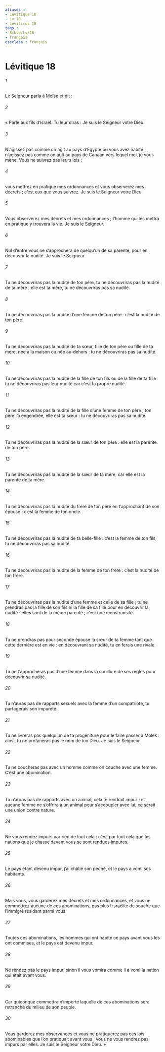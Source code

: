 ```yaml
---
aliases : 
- Lévitique 18
- Lv 18
- Leviticus 18
tags : 
- Bible/Lv/18
- français
cssclass : français
---
```


# Lévitique 18

###### 1
Le Seigneur parla à Moïse et dit :
###### 2
« Parle aux fils d’Israël. Tu leur diras : Je suis le Seigneur votre Dieu.
###### 3
N’agissez pas comme on agit au pays d’Égypte où vous avez habité ; n’agissez pas comme on agit au pays de Canaan vers lequel moi, je vous mène. Vous ne suivrez pas leurs lois ;
###### 4
vous mettrez en pratique mes ordonnances et vous observerez mes décrets ; c’est eux que vous suivrez. Je suis le Seigneur votre Dieu.
###### 5
Vous observerez mes décrets et mes ordonnances ; l’homme qui les mettra en pratique y trouvera la vie. Je suis le Seigneur.
###### 6
Nul d’entre vous ne s’approchera de quelqu’un de sa parenté, pour en découvrir la nudité. Je suis le Seigneur.
###### 7
Tu ne découvriras pas la nudité de ton père, tu ne découvriras pas la nudité de ta mère ; elle est ta mère, tu ne découvriras pas sa nudité.
###### 8
Tu ne découvriras pas la nudité d’une femme de ton père : c’est la nudité de ton père.
###### 9
Tu ne découvriras pas la nudité de ta sœur, fille de ton père ou fille de ta mère, née à la maison ou née au-dehors : tu ne découvriras pas sa nudité.
###### 10
Tu ne découvriras pas la nudité de la fille de ton fils ou de la fille de ta fille : tu ne découvriras pas leur nudité car c’est ta propre nudité.
###### 11
Tu ne découvriras pas la nudité de la fille d’une femme de ton père ; ton père l’a engendrée, elle est ta sœur : tu ne découvriras pas sa nudité.
###### 12
Tu ne découvriras pas la nudité de la sœur de ton père : elle est la parente de ton père.
###### 13
Tu ne découvriras pas la nudité de la sœur de ta mère, car elle est la parente de ta mère.
###### 14
Tu ne découvriras pas la nudité du frère de ton père en t’approchant de son épouse : c’est la femme de ton oncle.
###### 15
Tu ne découvriras pas la nudité de ta belle-fille : c’est la femme de ton fils, tu ne découvriras pas sa nudité.
###### 16
Tu ne découvriras pas la nudité de la femme de ton frère : c’est la nudité de ton frère.
###### 17
Tu ne découvriras pas la nudité d’une femme et celle de sa fille ; tu ne prendras pas la fille de son fils ni la fille de sa fille pour en découvrir la nudité : elles sont de la même parenté ; c’est une monstruosité.
###### 18
Tu ne prendras pas pour seconde épouse la sœur de ta femme tant que cette dernière est en vie : en découvrant sa nudité, tu en ferais une rivale.
###### 19
Tu ne t’approcheras pas d’une femme dans la souillure de ses règles pour découvrir sa nudité.
###### 20
Tu n’auras pas de rapports sexuels avec la femme d’un compatriote, tu partagerais son impureté.
###### 21
Tu ne livreras pas quelqu’un de ta progéniture pour le faire passer à Molek : ainsi, tu ne profaneras pas le nom de ton Dieu. Je suis le Seigneur.
###### 22
Tu ne coucheras pas avec un homme comme on couche avec une femme. C’est une abomination.
###### 23
Tu n’auras pas de rapports avec un animal, cela te rendrait impur ; et aucune femme ne s’offrira à un animal pour s’accoupler avec lui, ce serait une union contre nature.
###### 24
Ne vous rendez impurs par rien de tout cela : c’est par tout cela que les nations que je chasse devant vous se sont rendues impures.
###### 25
Le pays étant devenu impur, j’ai châtié son péché, et le pays a vomi ses habitants.
###### 26
Mais vous, vous garderez mes décrets et mes ordonnances, et vous ne commettrez aucune de ces abominations, pas plus l’israélite de souche que l’immigré résidant parmi vous.
###### 27
Toutes ces abominations, les hommes qui ont habité ce pays avant vous les ont commises, et le pays est devenu impur.
###### 28
Ne rendez pas le pays impur, sinon il vous vomira comme il a vomi la nation qui était avant vous.
###### 29
Car quiconque commettra n’importe laquelle de ces abominations sera retranché du milieu de son peuple.
###### 30
Vous garderez mes observances et vous ne pratiquerez pas ces lois abominables que l’on pratiquait avant vous ; vous ne vous rendrez pas impurs par elles. Je suis le Seigneur votre Dieu. »
